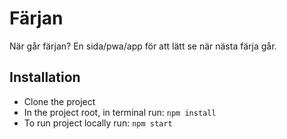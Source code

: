 # Färjan
När går färjan? En sida/pwa/app för att lätt se när nästa färja går.

## Installation
- Clone the project
- In the project root, in terminal run: ``npm install``
- To run project locally run: ``npm start``